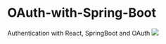 # OAuth-with-Spring-Boot
 Authentication with React, SpringBoot and OAuth
![](https://img.shields.io/badge/Code-React-informational?style=flat&logo=react&color=61DAFB)
